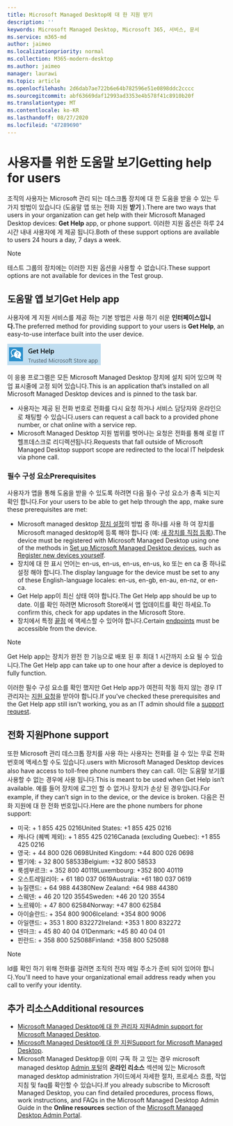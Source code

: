 ```yaml
---
title: Microsoft Managed Desktop에 대 한 지원 받기
description: ''
keywords: Microsoft Managed Desktop, Microsoft 365, 서비스, 문서
ms.service: m365-md
author: jaimeo
ms.localizationpriority: normal
ms.collection: M365-modern-desktop
ms.author: jaimeo
manager: laurawi
ms.topic: article
ms.openlocfilehash: 2d6dab7ae722b6e64b782596e51e0898ddc2cccc
ms.sourcegitcommit: abf63669daf12993ad3353e4b578f41c8910b20f
ms.translationtype: MT
ms.contentlocale: ko-KR
ms.lasthandoff: 08/27/2020
ms.locfileid: "47289690"
---
```

# <a name="getting-help-for-users"></a><span data-ttu-id="25d3e-103">사용자를 위한 도움말 보기</span><span class="sxs-lookup"><span data-stu-id="25d3e-103">Getting help for users</span></span>

<span data-ttu-id="25d3e-104">조직의 사용자는 Microsoft 관리 되는 데스크톱 장치에 대 한 도움을 받을 수 있는 두 가지 방법이 있습니다 (도움말 앱 또는 전화 지원 **받기** ).</span><span class="sxs-lookup"><span data-stu-id="25d3e-104">There are two ways that users in your organization can get help with their Microsoft Managed Desktop devices: **Get Help** app, or phone support.</span></span> <span data-ttu-id="25d3e-105">이러한 지원 옵션은 하루 24 시간 내내 사용자에 게 제공 됩니다.</span><span class="sxs-lookup"><span data-stu-id="25d3e-105">Both of these support options are available to users 24 hours a day, 7 days a week.</span></span>
 
>[!NOTE]
><span data-ttu-id="25d3e-106">테스트 그룹의 장치에는 이러한 지원 옵션을 사용할 수 없습니다.</span><span class="sxs-lookup"><span data-stu-id="25d3e-106">These support options are not available for devices in the Test group.</span></span>

## <a name="get-help-app"></a><span data-ttu-id="25d3e-107">도움말 앱 보기</span><span class="sxs-lookup"><span data-stu-id="25d3e-107">Get Help app</span></span>

<span data-ttu-id="25d3e-108">사용자에 게 지원 서비스를 제공 하는 기본 방법은 사용 하기 쉬운 **인터페이스입니다.**</span><span class="sxs-lookup"><span data-stu-id="25d3e-108">The preferred method for providing support to your users is **Get Help**, an easy-to-use interface built into the user device.</span></span>  

![도움말 앱 보기 아이콘](../../media/get-help.png)

<span data-ttu-id="25d3e-110">이 응용 프로그램은 모든 Microsoft Managed Desktop 장치에 설치 되어 있으며 작업 표시줄에 고정 되어 있습니다.</span><span class="sxs-lookup"><span data-stu-id="25d3e-110">This is an application that’s installed on all Microsoft Managed Desktop devices and is pinned to the task bar.</span></span> 

- <span data-ttu-id="25d3e-111">사용자는 제공 된 전화 번호로 전화를 다시 요청 하거나 서비스 담당자와 온라인으로 채팅할 수 있습니다.</span><span class="sxs-lookup"><span data-stu-id="25d3e-111">users can request a call back to a provided phone number, or chat online with a service rep.</span></span>
- <span data-ttu-id="25d3e-112">Microsoft Managed Desktop 지원 범위를 벗어나는 요청은 전화를 통해 로컬 IT 헬프데스크로 리디렉션됩니다.</span><span class="sxs-lookup"><span data-stu-id="25d3e-112">Requests that fall outside of Microsoft Managed Desktop support scope are redirected to the local IT helpdesk via phone call.</span></span>

### <a name="prerequisites"></a><span data-ttu-id="25d3e-113">필수 구성 요소</span><span class="sxs-lookup"><span data-stu-id="25d3e-113">Prerequisites</span></span>
<span data-ttu-id="25d3e-114">사용자가 앱을 통해 도움을 받을 수 있도록 하려면 다음 필수 구성 요소가 충족 되는지 확인 합니다.</span><span class="sxs-lookup"><span data-stu-id="25d3e-114">For your users to be able to get help through the app, make sure these prerequisites are met:</span></span>

- <span data-ttu-id="25d3e-115">Microsoft managed desktop [장치 설정](../get-started/set-up-devices.md)의 방법 중 하나를 사용 하 여 장치를 Microsoft managed desktop에 등록 해야 합니다 (예: [새 장치를 직접 등록](../get-started/register-devices-self.md)).</span><span class="sxs-lookup"><span data-stu-id="25d3e-115">The device must be registered with Microsoft Managed Desktop using one of the methods in [Set up Microsoft Managed Desktop devices](../get-started/set-up-devices.md), such as [Register new devices yourself](../get-started/register-devices-self.md).</span></span>
- <span data-ttu-id="25d3e-116">장치에 대 한 표시 언어는 en-us, en-us, en-us, en-us, ko 또는 en ca 중 하나로 설정 해야 합니다.</span><span class="sxs-lookup"><span data-stu-id="25d3e-116">The display language for the device must be set to any of these English-language locales: en-us, en-gb, en-au, en-nz, or en-ca.</span></span>
- <span data-ttu-id="25d3e-117">Get Help app이 최신 상태 여야 합니다.</span><span class="sxs-lookup"><span data-stu-id="25d3e-117">The Get Help app should be up to date.</span></span> <span data-ttu-id="25d3e-118">이를 확인 하려면 Microsoft Store에서 앱 업데이트를 확인 하세요.</span><span class="sxs-lookup"><span data-stu-id="25d3e-118">To confirm this, check for app updates in the Microsoft Store.</span></span>
- <span data-ttu-id="25d3e-119">장치에서 특정 [끝점](../get-ready/network.md#endpoints-allowed-that-are-necessary-for-microsoft-managed-desktop) 에 액세스할 수 있어야 합니다.</span><span class="sxs-lookup"><span data-stu-id="25d3e-119">Certain [endpoints](../get-ready/network.md#endpoints-allowed-that-are-necessary-for-microsoft-managed-desktop) must be accessible from the device.</span></span>

> [!NOTE]
> <span data-ttu-id="25d3e-120">Get Help app는 장치가 완전 한 기능으로 배포 된 후 최대 1 시간까지 소요 될 수 있습니다.</span><span class="sxs-lookup"><span data-stu-id="25d3e-120">The Get Help app can take up to one hour after a device is deployed to fully function.</span></span>

<span data-ttu-id="25d3e-121">이러한 필수 구성 요소를 확인 했지만 Get Help app가 여전히 작동 하지 않는 경우 IT 관리자는 [지원 요청](admin-support.md)을 받아야 합니다.</span><span class="sxs-lookup"><span data-stu-id="25d3e-121">If you've checked these prerequisites and the Get Help app still isn't working, you as an IT admin should file a [support request](admin-support.md).</span></span>

## <a name="phone-support"></a><span data-ttu-id="25d3e-122">전화 지원</span><span class="sxs-lookup"><span data-stu-id="25d3e-122">Phone support</span></span>

<span data-ttu-id="25d3e-123">또한 Microsoft 관리 데스크톱 장치를 사용 하는 사용자는 전화를 걸 수 있는 무료 전화 번호에 액세스할 수도 있습니다.</span><span class="sxs-lookup"><span data-stu-id="25d3e-123">users with Microsoft Managed Desktop devices also have access to toll-free phone numbers they can call.</span></span> <span data-ttu-id="25d3e-124">이는 도움말 보기를 사용할 수 없는 경우에 사용 됩니다.</span><span class="sxs-lookup"><span data-stu-id="25d3e-124">This is meant to be used when Get Help isn’t available.</span></span> <span data-ttu-id="25d3e-125">예를 들어 장치에 로그인 할 수 없거나 장치가 손상 된 경우입니다.</span><span class="sxs-lookup"><span data-stu-id="25d3e-125">For example, if they can’t sign in to the device, or the device is broken.</span></span> <span data-ttu-id="25d3e-126">다음은 전화 지원에 대 한 전화 번호입니다.</span><span class="sxs-lookup"><span data-stu-id="25d3e-126">Here are the phone numbers for phone support:</span></span>

- <span data-ttu-id="25d3e-127">미국: + 1 855 425 0216</span><span class="sxs-lookup"><span data-stu-id="25d3e-127">United States: +1 855 425 0216</span></span>
- <span data-ttu-id="25d3e-128">캐나다 (퀘벡 제외): + 1 855 425 0216</span><span class="sxs-lookup"><span data-stu-id="25d3e-128">Canada (excluding Quebec): +1 855 425 0216</span></span>
- <span data-ttu-id="25d3e-129">영국: + 44 800 026 0698</span><span class="sxs-lookup"><span data-stu-id="25d3e-129">United Kingdom: +44 800 026 0698</span></span>
- <span data-ttu-id="25d3e-130">벨기에: + 32 800 58533</span><span class="sxs-lookup"><span data-stu-id="25d3e-130">Belgium: +32 800 58533</span></span>
- <span data-ttu-id="25d3e-131">룩셈부르크: + 352 800 40119</span><span class="sxs-lookup"><span data-stu-id="25d3e-131">Luxembourg: +352 800 40119</span></span>
- <span data-ttu-id="25d3e-132">오스트레일리아: + 61 180 037 0619</span><span class="sxs-lookup"><span data-stu-id="25d3e-132">Australia: +61 180 037 0619</span></span>
- <span data-ttu-id="25d3e-133">뉴질랜드: + 64 988 44380</span><span class="sxs-lookup"><span data-stu-id="25d3e-133">New Zealand: +64 988 44380</span></span>
- <span data-ttu-id="25d3e-134">스웨덴: + 46 20 120 3554</span><span class="sxs-lookup"><span data-stu-id="25d3e-134">Sweden: +46 20 120 3554</span></span>
- <span data-ttu-id="25d3e-135">노르웨이: + 47 800 62584</span><span class="sxs-lookup"><span data-stu-id="25d3e-135">Norway: +47 800 62584</span></span>
- <span data-ttu-id="25d3e-136">아이슬란드: + 354 800 9006</span><span class="sxs-lookup"><span data-stu-id="25d3e-136">Iceland: +354 800 9006</span></span>
- <span data-ttu-id="25d3e-137">아일랜드: + 353 1 800 832272</span><span class="sxs-lookup"><span data-stu-id="25d3e-137">Ireland: +353 1 800 832272</span></span>
- <span data-ttu-id="25d3e-138">덴마크: + 45 80 40 04 01</span><span class="sxs-lookup"><span data-stu-id="25d3e-138">Denmark: +45 80 40 04 01</span></span>
- <span data-ttu-id="25d3e-139">핀란드: + 358 800 525088</span><span class="sxs-lookup"><span data-stu-id="25d3e-139">Finland: +358 800 525088</span></span>

>[!NOTE]
><span data-ttu-id="25d3e-140">Id를 확인 하기 위해 전화를 걸려면 조직의 전자 메일 주소가 준비 되어 있어야 합니다.</span><span class="sxs-lookup"><span data-stu-id="25d3e-140">You'll need to have your organizational email address ready when you call to verify your identity.</span></span> 

## <a name="additional-resources"></a><span data-ttu-id="25d3e-141">추가 리소스</span><span class="sxs-lookup"><span data-stu-id="25d3e-141">Additional resources</span></span>
- <span data-ttu-id="25d3e-142">[Microsoft Managed Desktop에 대 한 관리자 지원](admin-support.md)</span><span class="sxs-lookup"><span data-stu-id="25d3e-142">[Admin support for Microsoft Managed Desktop](admin-support.md).</span></span> 
- <span data-ttu-id="25d3e-143">[Microsoft Managed Desktop에 대 한 지원](../service-description/support.md)</span><span class="sxs-lookup"><span data-stu-id="25d3e-143">[Support for Microsoft Managed Desktop](../service-description/support.md).</span></span>
- <span data-ttu-id="25d3e-144">Microsoft Managed Desktop을 이미 구독 하 고 있는 경우 microsoft managed desktop [Admin 포털](https://aka.ms/mwaasportal)의 **온라인 리소스** 섹션에 있는 Microsoft managed desktop administration 가이드에서 자세한 절차, 프로세스 흐름, 작업 지침 및 faq를 확인할 수 있습니다.</span><span class="sxs-lookup"><span data-stu-id="25d3e-144">If you already subscribe to Microsoft Managed Desktop, you can find detailed procedures, process flows, work instructions, and FAQs in the Microsoft Managed Desktop Admin Guide in the **Online resources** section of the [Microsoft Managed Desktop Admin Portal](https://aka.ms/mwaasportal).</span></span>

